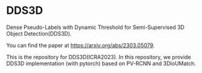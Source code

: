# DDS3D
Dense Pseudo-Labels with Dynamic Threshold for Semi-Supervised 3D Object Detection(DDS3D).

You can find the paper at https://arxiv.org/abs/2303.05079.

This is the repository for DDS3D(ICRA2023).
In this repository, we provide DDS3D implementation (with pytorch) based on PV-RCNN and 3DIoUMatch.
